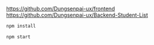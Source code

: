 https://github.com/Dungsenpai-ux/frontend
https://github.com/Dungsenpai-ux/Backend-Student-List
``` bash
npm install
```
``` bash
npm start
```
